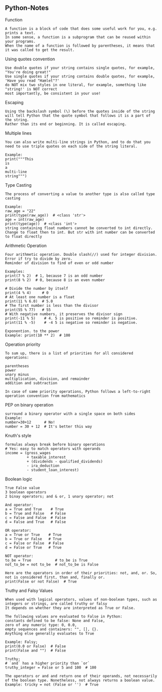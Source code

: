 ## Python-Notes

Function

    A function is a block of code that does some useful work for you, e.g. prints a text. 
    In some sense, a function is a subprogram that can be reused within your programs. 
    When the name of a function is followed by parentheses, it means that it was called to get the result.

Using quotes convention

    Use double quotes if your string contains single quotes, for example, "You're doing great!"
    Use single quotes if your string contains double quotes, for example, 'Have you read "Hamlet"?'
    do NOT mix two styles in one literal, for example, something like "string!' is NOT correct
    most importantly, be consistent in your use!

Escaping

    Using the backslash symbol (\) before the quotes inside of the string will tell Python that the quote symbol that follows it is a part of the string.
    Rather than its end or beginning. It is called escaping.

Multiple lines 

    You can also write multi-line strings in Python, and to do that you need to use triple quotes on each side of the string literal.
    
    Example: 
    print("""This
    is
    a
    multi-line
    string""")

Type Casting

    The process of converting a value to another type is also called type casting
    
    Example:
    raw_age = "22"
    print(type(raw_age))  # <class 'str'>
    age = int(raw_age)
    print(type(age))  # <class 'int'>
    string containing float numbers cannot be converted to int directly. Change to float then to int. But str with int number can be converted to float directly

Arithmetic Operation

    Four arithmetic operation. Double slash(//) used for integer division. Error if try to divide by zero.
    Reminder of division to find of even or odd number
    
    Examples:
    print(7 % 2)  # 1, because 7 is an odd number
    print(8 % 2)  # 0, because 8 is an even number
    
    # Divide the number by itself
    print(4 % 4)     # 0
    # At least one number is a float
    print(11 % 6.0)  # 5.0
    # The first number is less than the divisor
    print(55 % 77)   # 55
    # With negative numbers, it preserves the divisor sign
    print(-11 % 5)    # 4. 5 is positive so reminder is positive.
    print(11 % -5)    # -4 5 is negative so reminder is negative.
    
    Exponention. to the power
    Example: print(10 ** 2)  # 100


Operation priority

    To sum up, there is a list of priorities for all considered operations:

    parentheses
    power
    unary minus
    multiplication, division, and remainder
    addition and subtraction
    
    In case of same priority operations, Python follows a left-to-right operation convention from mathematics

PEP on binary operation

    surround a binary operator with a single space on both sides
    Example:
    number=30+12      # No!
    number = 30 + 12  # It's better this way
    

Knuth's style

    formulas always break before binary operations
    # Yes: easy to match operators with operands
    income = (gross_wages
              + taxable_interest
              + (dividends - qualified_dividends)
              - ira_deduction
              - student_loan_interest)

Boolean logic

    True False value
    3 boolean operators
    2 binay operators; and & or, 1 unary operator; not

    And operator:
    a = True and True    # True
    b = True and False   # False
    c = False and False  # False
    d = False and True   # False

    OR operator:
    a = True or True    # True
    b = True or False   # True
    c = False or False  # False
    d = False or True   # True

    NOT operator:
    to_be = True           # to_be is True
    not_to_be = not to_be  # not_to_be is False
    
    Here are the operators in order of their priorities: not, and, or. So, not is considered first, than and, finally or.
    print(False or not False)  # True

Truthy and Falsy Values

    When used with logical operators, values of non-boolean types, such as integers or strings, are called truthy or falsy
    It depends on whether they are interpreted as True or False.

    The following values are evaluated to False in Python:
    constants defined to be false: None and False,
    zero of any numeric type: 0, 0.0,
    empty sequences and containers: "", [], {}.
    Anything else generally evaluates to True
    
    Example: Falsy;
    print(0.0 or False)  # False
    print(False and "")  # False
    
    Truthy;
    # `and` has a higher priority than `or`
    truthy_integer = False or 5 and 100  # 100

    The operators or and and return one of their operands, not necessarily of the boolean type. Nonetheless, not always returns a boolean value.
    Example: tricky = not (False or '')  # True




